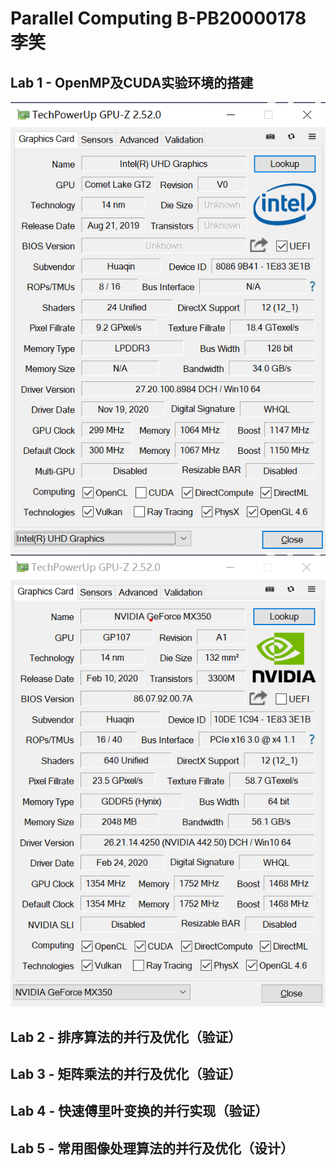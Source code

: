 # Parallel Computing B-PB20000178 李笑
## Lab 1 - OpenMP及CUDA实验环境的搭建
![](images/config2.png)
![](images/config1.png)


## Lab 2 - 排序算法的并行及优化（验证）

## Lab 3 - 矩阵乘法的并行及优化（验证）

## Lab 4 - 快速傅里叶变换的并行实现（验证）

## Lab 5 - 常用图像处理算法的并行及优化（设计）

